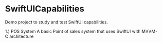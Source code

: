 # SwiftUICapabilities

Demo project to study and test SwiftUI capabilities.

1.) POS System
A basic Point of sales system that uses SwiftUI with MVVM-C architecture

